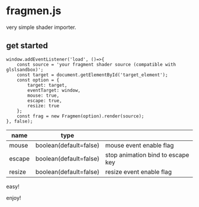 # fragmen.js

very simple shader importer.

## get started

```
window.addEventListener('load', ()=>{
    const source = 'your fragment shader source (compatible with glslsandbox)';
    const target = document.getElementById('target_element');
    const option = {
        target: target,
        eventTarget: window,
        mouse: true,
        escape: true,
        resize: true
    };
    const frag = new Fragmen(option).render(source);
}, false);
```

| name   | type                   |                                   |
|--------|------------------------|-----------------------------------|
| mouse  | boolean(default=false) | mouse event enable flag           |
| escape | boolean(default=false) | stop animation bind to escape key |
| resize | boolean(default=false) | resize event enable flag          |

easy!

enjoy!


